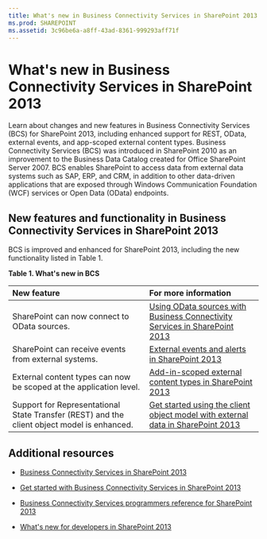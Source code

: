 ```yaml
---
title: What's new in Business Connectivity Services in SharePoint 2013
ms.prod: SHAREPOINT
ms.assetid: 3c96be6a-a8ff-43ad-8361-999293aff71f
---
```



# What's new in Business Connectivity Services in SharePoint 2013
Learn about changes and new features in Business Connectivity Services (BCS) for SharePoint 2013, including enhanced support for REST, OData, external events, and app-scoped external content types.
Business Connectivity Services (BCS) was introduced in SharePoint 2010 as an improvement to the Business Data Catalog created for Office SharePoint Server 2007. BCS enables SharePoint to access data from external data systems such as SAP, ERP, and CRM, in addition to other data-driven applications that are exposed through Windows Communication Foundation (WCF) services or Open Data (OData) endpoints.
  
    
    


## New features and functionality in Business Connectivity Services in SharePoint 2013
<a name="SP15whatsnewBCS_newfeatures"> </a>

BCS is improved and enhanced for SharePoint 2013, including the new functionality listed in Table 1.
  
    
    

**Table 1. What's new in BCS**


|**New feature**|**For more information**|
|:-----|:-----|
|SharePoint can now connect to OData sources. <br/> | [Using OData sources with Business Connectivity Services in SharePoint 2013](using-odata-sources-with-business-connectivity-services-in-sharepoint-2013.md) <br/> |
|SharePoint can receive events from external systems. <br/> | [External events and alerts in SharePoint 2013](external-events-and-alerts-in-sharepoint-2013.md) <br/> |
|External content types can now be scoped at the application level. <br/> | [Add-in-scoped external content types in SharePoint 2013](add-in-scoped-external-content-types-in-sharepoint-2013.md) <br/> |
|Support for Representational State Transfer (REST) and the client object model is enhanced. <br/> | [Get started using the client object model with external data in SharePoint 2013](get-started-using-the-client-object-model-with-external-data-in-sharepoint-2013.md) <br/> |
   

## Additional resources
<a name="SP15whatsnewBCS_addresources"> </a>


-  [Business Connectivity Services in SharePoint 2013](business-connectivity-services-in-sharepoint-2013.md)
    
  
-  [Get started with Business Connectivity Services in SharePoint 2013](get-started-with-business-connectivity-services-in-sharepoint-2013.md)
    
  
-  [Business Connectivity Services programmers reference for SharePoint 2013](business-connectivity-services-programmers-reference-for-sharepoint-2013.md)
    
  
-  [What's new for developers in SharePoint 2013](what’s-new-for-developers-in-sharepoint-2013.md)
    
  

